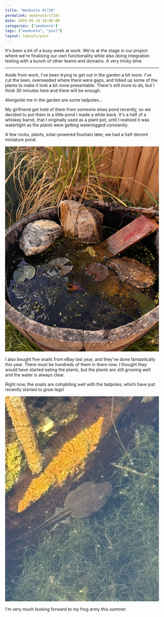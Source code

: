 ```yaml
---
title: "Weeknote #1710"
permalink: weeknote/1710/
date: 2025-05-19 18:00:00
categories: ["weeknote"]
tags: ["weeknote", "post"]
layout: layouts/post
---
```


It's been a bit of a busy week at work. We're at the stage in our project where we're finalising our own functionality while also doing integration testing with a bunch of other teams and domains. A very tricky time.

***

Aside from work, I've been trying to get out in the garden a bit more. I've cut the lawn, overseeded where there were gaps, and tidied up some of the plants to make it look a bit more presentable. There's still more to do, but I think 30 minutes here and there will be enough.

Alongside me in the garden are some tadpoles...

My girlfriend got hold of them from someone elses pond recently, so we decided to put them in a little pond I made a while back. It's a half of a whiskey barrel, that I originally used as a plant pot, until I realised it was watertight as the plants were getting waterlogged constantly.

A few rocks, plants, solar-powered fountain later, we had a half-decent miniature pond.

![](/posts/weeknote/pond.jpeg)

I also bought five snails from eBay last year, and they've done fantastically this year. There must be hundreds of them in there now. I thought they would have started eating the plants, but the plants are still growing well and the water is always clear.

Right now, the snails are cohabiting well with the tadpoles, which have just recently started to grow legs!

![](/posts/weeknote/tadpole.jpeg)

I'm very much looking forward to my frog army this summer.
